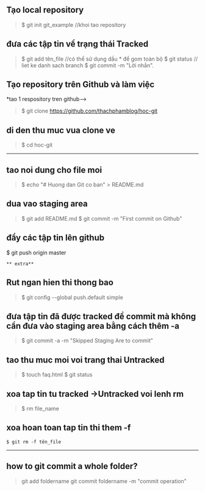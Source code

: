 ## Tạo local repository
>$ git init git_example    //khoi tao repository

## đưa các tập tin về trạng thái Tracked
>$ git add tên_file    //có thể sử dụng dấu * để gom toàn bộ
$ git status		// liet ke danh sach branch
$ git commit -m "Lời nhắn".

## Tạo repository trên Github và làm việc
*tao 1 respository tren github-->
>$ git clone [https://github.com/thachphamblog/hoc-git ](https://github.com/thachphamblog/hoc-git )
## di den thu muc vua clone ve
>$ cd hoc-git
-------------
## tao noi dung cho file moi
>$ echo "# Huong dan Git co ban" > README.md

## dua vao staging area
>$ git add README.md
$ git commit -m "First commit on Github"

## đẩy các tập tin lên github
$ git push origin master

	** extra**
## Rut ngan hien thi thong bao
>$ git config --global push.default simple

## đưa tập tin đã được tracked để commit mà không cần đưa vào staging area bằng cách thêm -a
>$ git commit -a -m "Skipped Staging Are to commit"

## tao thu muc moi voi trang thai Untracked
>$ touch faq.html
$ git status

## xoa tap tin tu tracked ->Untracked voi lenh rm
>$ rm file_name
## xoa hoan toan tap tin thi them -f
	$ git rm -f tên_file

----------
## how to git commit a whole folder?

>git add foldername
git commit foldername -m "commit operation"



